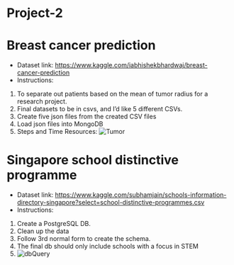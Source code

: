 # Project-2 
# Breast cancer prediction

* Dataset link: https://www.kaggle.com/iabhishekbhardwaj/breast-cancer-prediction
* Instructions:

1. To separate out patients based on the mean of tumor radius for a research project.
2. Final datasets to be in csvs, and I’d like 5 different CSVs.
3. Create five json files from the created CSV files
4. Load json files into MongoDB
5. Steps and Time Resources:
![Tumor](https://user-images.githubusercontent.com/83611005/134525210-daa58181-adef-4153-bae3-3ad589dba3fe.png)


# Singapore school distinctive programme

* Dataset link: https://www.kaggle.com/subhamjain/schools-information-directory-singapore?select=school-distinctive-programmes.csv
* Instructions:
 
1. Create a PostgreSQL DB.
2. Clean up the data
3. Follow 3rd normal form to create the schema.
4. The final db should only include schools with a focus in STEM
5. ![dbQuery](https://user-images.githubusercontent.com/83611005/134528347-14d4bd63-232f-4830-8d4f-151a3102615d.jpg)

